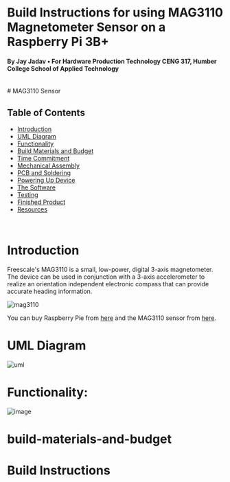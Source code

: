 # Build Instructions for using MAG3110 Magnetometer Sensor on a Raspberry Pi 3B+
#### By Jay Jadav • For Hardware Production Technology CENG 317, Humber College School of Applied Technology

<br />
# MAG3110 Sensor

## Table of Contents
- [Introduction](#Introduction)
- [UML Diagram](#UML-Diagram)
- [Functionality](#Functionality)
- [Build Materials and Budget](#build-materials-and-budget)
- [Time Commitment](#time-commitment)
- [Mechanical Assembly](#mechanical-assembly)
- [PCB and Soldering](#pcb-and-soldering)
- [Powering Up Device](#powering-up-device)
- [The Software](#the-software)
- [Testing](#testing)
- [Finished Product](#finished-product)
- [Resources](#resources)
<br />

# Introduction
Freescale's MAG3110 is a small, low-power, digital 3-axis magnetometer. The device can be used in conjunction with a 3-axis accelerometer to realize an orientation independent electronic compass that can provide accurate heading information.

![mag3110](https://user-images.githubusercontent.com/43185906/49823957-e2d9c880-fd4e-11e8-8f70-44ee31da6da7.jpg)

You can buy Raspberry Pie from [here]( https://www.raspberrypi.org/products/raspberry-pi-3-model-b-plus/)
and  the MAG3110 sensor from [here]( https://www.sparkfun.com/products/12670).

# UML Diagram 
![uml](https://user-images.githubusercontent.com/43185906/49811569-8ae09900-fd31-11e8-8731-d61196c1b937.png)
# Functionality:
![image](https://user-images.githubusercontent.com/43185906/49824195-8c20be80-fd4f-11e8-9433-6161749a942a.png)

# build-materials-and-budget


# Build Instructions



